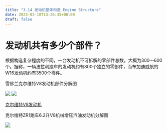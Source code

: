 ```yaml
---
title: "3.14 发动机整体构造 Engine Structure"
date: 2023-03-18T13:36:35+08:00
draft: false
---
```


# 发动机共有多少个部件？

根据构造复杂程度的不同，一台发动机不可拆解的零部件总数，大概为300～600个。据称，一辆法拉利跑车的发动机约有800个独立的零部件，而布加迪威航的
W16发动机约有3500个零件。

雪佛兰克尔维特V8发动机部件分解图

![](https://res.weread.qq.com/wrepub/epub_26688761_149)
![](https://res.weread.qq.com/wrepub/epub_26688761_150)

[克尔维特V8发动机](http://v.youku.com/v_show/id_XMTY5NDYxMzMwMA==.html?beta&)

克尔维特ZR1跑车6.2升V8机械增压汽油发动机分解图

![](https://res.weread.qq.com/wrepub/epub_26688761_152)
